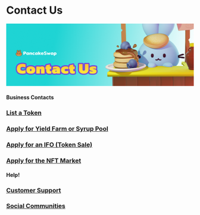 # Contact Us

![](../../.gitbook/assets/contact-us-header.png)

#### Business Contacts

### [List a Token](../../contact-us/business-partnerships.md#exchange)

### [Apply for Yield Farm or Syrup Pool](../../contact-us/business-partnerships.md#farms-and-syrup-pools)

### [Apply for an IFO (Token Sale)](../../contact-us/business-partnerships.md#ifos-token-sales)

### [Apply for the NFT Market](../../contact-us/nft-market-applications.md)

####

#### Help!

### [Customer Support](../../contact-us/customer-support.md#there-is-no-customer-support-for-pancakeswap)

### [Social Communities](../../contact-us/social-accounts-and-communities.md)

